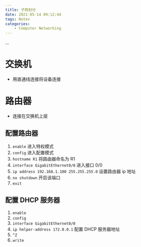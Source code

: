 ```yaml
---
title: 子网划分
date: 2021-05-14 09:12:44
tags: Notes
categories:
    - Computer Networking
---
```

...
<!--more-->

# 交换机
- 用直通线连接将设备连接

# 路由器
- 连接在交换机上层

## 配置路由器
1. `enable` 进入特权模式
2. `config` 进入配置模式
3. `hostname R1` 将路由器命名为 R1
4. `interface GigabitEthernet0/0` 进入接口 0/0
5. `ip address 192.168.1.100 255.255.255.0` 设置路由器 ip 地址
6. `no shutdown` 开启该端口
7. `exit`

## 配置 DHCP 服务器
1. `enable`
2. `config`
3. `interface GigabitEthernet0/0`
4. `ip helper-address 172.0.0.1` 配置 DHCP 服务器地址
5. `^Z`
6. `write`